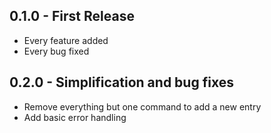 ## 0.1.0 - First Release
* Every feature added
* Every bug fixed

## 0.2.0 - Simplification and bug fixes
* Remove everything but one command to add a new entry
* Add basic error handling

